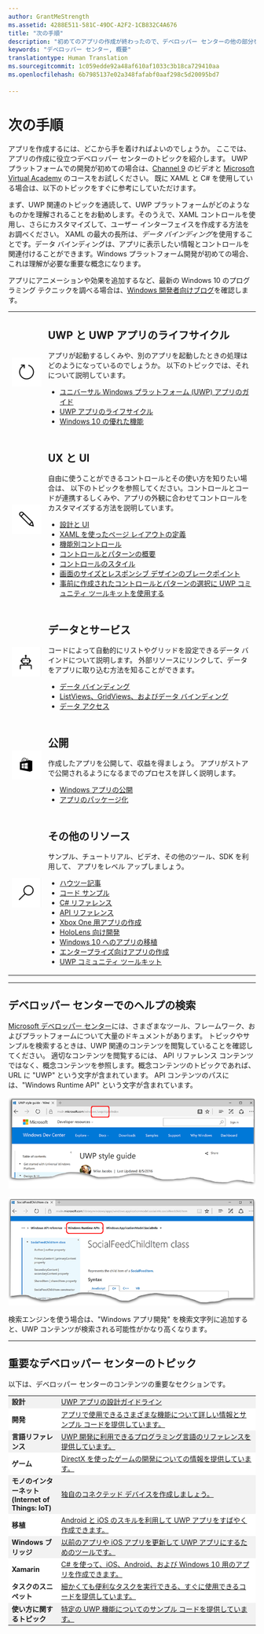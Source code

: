 ```yaml
---
author: GrantMeStrength
ms.assetid: 4288E511-581C-49DC-A2F2-1CB832C4A676
title: "次の手順"
description: "初めてのアプリの作成が終わったので、デベロッパー センターの他の部分を見てみましょう。 ここでは、デベロッパー センターの他の部分に含まれるさまざまなセクションについて説明します。"
keywords: "デベロッパー センター, 概要"
translationtype: Human Translation
ms.sourcegitcommit: 1c059edde92a48af610af1033c3b18ca729410aa
ms.openlocfilehash: 6b7985137e02a348fafabf0aaf298c5d20095bd7

---
```


<link rel="stylesheet" href="https://az835927.vo.msecnd.net/sites/uwp/Resources/css/custom.css">

# 次の手順

アプリを作成するには、どこから手を着ければよいのでしょうか。 ここでは、アプリの作成に役立つデベロッパー センターのトピックを紹介します。 UWP プラットフォームでの開発が初めての場合は、<a href="https://channel9.msdn.com/">Channel 9</a> のビデオと <a href="https://www.microsoftvirtualacademy.com">Microsoft Virtual Academy</a> のコースをお試しください。 既に XAML と C# を使用している場合は、以下のトピックをすぐに参考にしていただけます。

まず、UWP 関連のトピックを通読して、UWP プラットフォームがどのようなものかを理解されることをお勧めします。そのうえで、XAML コントロールを使用し、さらにカスタマイズして、ユーザー インターフェイスを作成する方法をお調べください。 XAML の最大の長所は、*データ バインディング*を使用することです。データ バインディングは、アプリに表示したい情報とコントロールを関連付けることができます。Windows プラットフォーム開発が初めての場合、これは理解が必要な重要な概念になります。

アプリにアニメーションや効果を追加するなど、最新の Windows 10 のプログラミング テクニックを調べる場合は、[Windows 開発者向けブログ](https://blogs.windows.com/buildingapps)を確認します。

<table class="wdg-noborder">
<tr>
 <td width=60><img src="images/icon3.png" width=64></td>
    <td><h2>UWP と UWP アプリのライフサイクル</h2><p>アプリが起動するしくみや、別のアプリを起動したときの処理はどのようになっているのでしょうか。 以下のトピックでは、それについて説明しています。</p> <ul>
    <li><a href="https://msdn.microsoft.com/windows/uwp/get-started/universal-application-platform-guide">ユニバーサル Windows プラットフォーム (UWP) アプリのガイド</a></li>
    <li><a href="https://msdn.microsoft.com/windows/uwp/launch-resume/app-lifecycle">UWP アプリのライフサイクル</a></li>
    <li><a href="https://developer.microsoft.com/windows/windows-10-for-developers">Windows 10 の優れた機能</a></ul></td>  
</tr>
 
 
<tr>
 <td width=60><img src="images/icon7.png" width=64></td>
    <td><h2>UX と UI</h2><p>自由に使うことができるコントロールとその使い方を知りたい場合は、 以下のトピックを参照してください。コントロールとコードが連携するしくみや、アプリの外観に合わせてコントロールをカスタマイズする方法を説明しています。</p> <ul>
    <li><a href="https://developer.microsoft.com/windows/design">設計と UI</a></li>
    <li><a href="https://msdn.microsoft.com/windows/uwp/layout/layouts-with-xaml">XAML を使ったページ レイアウトの定義</a></li>
    <li><a href="https://msdn.microsoft.com/windows/uwp/controls-and-patterns/controls-by-function">機能別コントロール</a></li>
      <li><a href="https://msdn.microsoft.com/windows/uwp/controls-and-patterns/controls-and-events-intro">コントロールとパターンの概要</a></li>
     <li><a href="https://msdn.microsoft.com/windows/uwp/controls-and-patterns/styling-controls">コントロールのスタイル</a></li>
      <li><a href="https://msdn.microsoft.com/windows/uwp/layout/screen-sizes-and-breakpoints-for-responsive-design">画面のサイズとレスポンシブ デザインのブレークポイント</a></li>
      <li><a href="https://developer.microsoft.com/windows/projects/campaigns/welcome-toolbox">事前に作成されたコントロールとパターンの選択に UWP コミュニティ ツールキットを使用する</a></li>
    </ul></td>  
</tr>
 
 
<tr>
 <td width=60><img src="images/icon6.png" width=64></td>
    <td><h2>データとサービス</h2><p>コードによって自動的にリストやグリッドを設定できるデータ バインドについて説明します。 外部リソースにリンクして、データをアプリに取り込む方法を知ることができます。</p> <ul>
    <li><a href="https://msdn.microsoft.com/windows/uwp/data-binding/index">データ バインディング</a></li>
    <li><a href="https://msdn.microsoft.com/windows/uwp/controls-and-patterns/listview-and-gridview">ListViews、GridViews、およびデータ バインディング</a></li>
     <li><a href="https://msdn.microsoft.com/windows/uwp/data-access/index">データ アクセス</a></li>
    </ul></td>  
</tr>
 

<tr>
 <td width=60><img src="images/icon4.png" width=64></td>
    <td><h2>公開</h2><p>作成したアプリを公開して、収益を得ましょう。 アプリがストアで公開されるようになるまでのプロセスを詳しく説明します。</p> <ul>
    <li><a href="https://msdn.microsoft.com/windows/uwp/publish/index">Windows アプリの公開</a></li>
    <li><a href="https://msdn.microsoft.com/windows/uwp/packaging/index">アプリのパッケージ化</a></li>
    </ul></td>  
</tr>
 
<tr>
 <td width=60><img src="images/icon2.png" width=64></td>
    <td><h2>その他のリソース</h2><p>サンプル、チュートリアル、ビデオ、その他のツール、SDK を利用して、 アプリをレベル アップしましょう。</p>
    <ul>
    <li><a href="https://developer.microsoft.com/windows/develop">ハウツー記事</a></li>
    <li><a href="https://developer.microsoft.com/windows/samples">コード サンプル</a></li>
    <li><a href="https://msdn.microsoft.com/library/618ayhy6(VS.110).aspx">C# リファレンス</a></li>
    <li><a href="https://msdn.microsoft.com/library/windows/apps/bg124285.aspx">API リファレンス</a></li>
     <li><a href="https://msdn.microsoft.com/windows/uwp/xbox-apps/index">Xbox One 用アプリの作成</a></li>
     <li><a href="https://www.microsoft.com/microsoft-hololens/developers">HoloLens 向け開発</a></li>
     <li><a href="https://msdn.microsoft.com/windows/uwp/porting/index">Windows 10 へのアプリの移植</a></li>
      <li><a href="https://msdn.microsoft.com/windows/uwp/enterprise/index">エンタープライズ向けアプリの作成</a></li>
      <li><a href="https://blogs.windows.com/buildingapps/2016/08/17/introducing-the-uwp-community-toolkit/#D1IfVxCZMQGZqlc7.97">UWP コミュニティ ツールキット</a></li>
    </ul>
    </td>  
</tr>
 


</table>

<hr>

## デベロッパー センターでのヘルプの検索

[Microsoft デベロッパー センター](http://devcenter.microsoft.com)には、さまざまなツール、フレームワーク、およびプラットフォームについて大量のドキュメントがあります。 トピックやサンプルを検索するときは、UWP 関連のコンテンツを閲覧していることを確認してください。 適切なコンテンツを閲覧するには、
API リファレンス コンテンツではなく、概念コンテンツを参照します。概念コンテンツのトピックであれば、URL に "UWP" という文字が含まれています。 API コンテンツのパスには、"Windows Runtime API" という文字が含まれています。 

![UWP の概念トピックの例](images/devcenter-topic2.png)

![UWP のリファレンス トピックの例](images/devcenter-topic1.png)

検索エンジンを使う場合は、"Windows アプリ開発" を検索文字列に追加すると、UWP コンテンツが検索される可能性がかなり高くなります。


<hr>


## 重要なデベロッパー センターのトピック

以下は、デベロッパー センターのコンテンツの重要なセクションです。 


<table style="width:100%">
<colgroup>
<col width="20%" />
<col width="80%" />
</colgroup>


<tbody>

<tr class="even" style="background-color: #f2f2f2">
<td align="left"><strong>設計</strong></td>
<td align="left"><a href="http://go.microsoft.com/fwlink/p/?LinkId=533896">UWP アプリの設計ガイドライン</a></td>
</tr>


<tr class="odd" style="background-color: #ffffff">
<td align="left"><strong>開発</strong></td>
<td align="left"><a href="http://go.microsoft.com/fwlink/p/?LinkId=529575">アプリで使用できるさまざまな機能について詳しい情報とサンプル コードを提供しています。</a></td>
</tr>
<tr class="even" style="background-color: #f2f2f2">
<td align="left"><strong>言語リファレンス</strong></td>
<td align="left"><a href="https://msdn.microsoft.com/library/windows/apps/bg124285.aspx">UWP 開発に利用できるプログラミング言語のリファレンスを提供しています。</a></td>
</tr>
<tr class="odd" style="background-color: #ffffff">
<td align="left"><strong>ゲーム</strong></td>
<td align="left"><a href="http://go.microsoft.com/fwlink/p/?LinkId=534184">DirectX を使ったゲームの開発についての情報を提供しています。</a></td>
</tr>
<tr class="even" style="background-color: #f2f2f2">
<td align="left"><strong>モノのインターネット (Internet of Things: IoT)</strong></td>
<td align="left"><a href="http://go.microsoft.com/fwlink/p/?LinkId=534186">独自のコネクテッド デバイスを作成しましょう。</a></td>
</tr>
<tr class="odd" style="background-color: #ffffff">
<td align="left"><strong>移植</strong></td>
<td align="left"><a href="https://msdn.microsoft.com/library/windows/apps/Mt238321">Android と iOS のスキルを利用して UWP アプリをすばやく作成できます。</a></td>
</tr>
<tr class="odd" style="background-color: #f2f2f2">
<td align="left"><strong>Windows ブリッジ</strong></td>
<td align="left"><a href="https://developer.microsoft.com/windows/bridges">以前のアプリや iOS アプリを更新して UWP アプリにするためのツールです。</a></td>
</tr>
<tr class="odd" style="background-color: #ffffff">
<td align="left"><strong>Xamarin</strong></td>
<td align="left"><a href="https://www.xamarin.com">C# を使って、iOS、Android、および Windows 10 用のアプリを作成できます。</a></td>
</tr>
<tr class="odd" style="background-color: #ffffff">
<td align="left"><strong>タスクのスニペット</strong></td>
<td align="left"><a href="https://github.com/Microsoft/Windows-task-snippets">細かくても便利なタスクを実行できる、すぐに使用できるコードを提供しています。</a></td>
</tr>
<tr class="odd" style="background-color: #f2f2f2">
<td align="left"><strong>使い方に関するトピック</strong></td>
<td align="left"><a href="https://developer.microsoft.com/windows/develop">特定の UWP 機能についてのサンプル コードを提供しています。</a></td>
</tr>
</table>





<!--HONumber=Nov16_HO1-->


